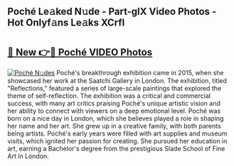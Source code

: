 ## Poché Le𝚊ked N𝚞de - Part-gIX Video Photos - Hot Onlyf𝚊ns Le𝚊ks XCrfl

# <h2><a href="http://ab98252.deff.icu/?id=Poch%c3%a9">🔗 New 👉🔴 Poché VIDEO Photos</a></h2>

[![Poché N𝚞des](https://i.imgur.com/rIISA9y.gif)](http://ab98252.deff.icu/?id=Poch%c3%a9)
Poché's breakthrough exhibition came in 2015, when she showcased her work at the Saatchi Gallery in London. The exhibition, titled "Reflections," featured a series of large-scale paintings that explored the theme of self-reflection. The exhibition was a critical and commercial success, with many art critics praising Poché's unique artistic vision and her ability to connect with viewers on a deep emotional level. Poché was born on a nice day in London, which she believes played a role in shaping her name and her art. She grew up in a creative family, with both parents being artists. Poché's early years were filled with art supplies and museum visits, which ignited her passion for creating. She pursued her education in art, earning a Bachelor's degree from the prestigious Slade School of Fine Art in London.

